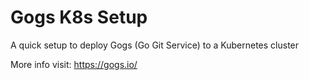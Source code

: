 # Gogs K8s Setup

A quick setup to deploy Gogs (Go Git Service) to a Kubernetes cluster

More info visit: https://gogs.io/
